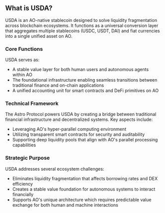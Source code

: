 ## What is USDA?

USDA is an AO-native stablecoin designed to solve liquidity fragmentation across blockchain ecosystems. It functions as a universal conversion layer that aggregates multiple stablecoins (USDC, USDT, DAI) and fiat currencies into a single unified asset on AO.

### Core Functions

USDA serves as:

- A stable value layer for both human users and autonomous agents within AO
- The foundational infrastructure enabling seamless transitions between traditional finance and on-chain applications
- A unified accounting unit for smart contracts and DeFi primitives on AO

### Technical Framework

The Astro Protocol powers USDA by creating a bridge between traditional financial infrastructure and decentralized systems. Key aspects include:

- Leveraging AO's hyper-parallel computing environment
- Utilizing transparent smart contracts for security and auditability
- Supporting deep liquidity pools that align with AO's parallel processing capabilities

### Strategic Purpose

USDA addresses several ecosystem challenges:

- Eliminates liquidity fragmentation that affects borrowing rates and DEX efficiency
- Creates a stable value foundation for autonomous systems to interact financially
- Supports AO's unique architecture which requires predictable value exchange for both human and machine interactions
